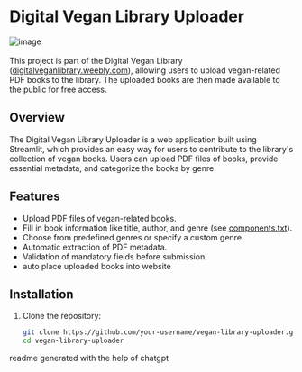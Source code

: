 # Digital Vegan Library Uploader
![image](https://github.com/franasal/veg-lib-uploader/assets/55302685/63319962-4c59-4326-b962-4434b17c181c)
</br>
</br>
This project is part of the Digital Vegan Library ([digitalveganlibrary.weebly.com](https://digitalveganlibrary.weebly.com/#/)), allowing users to upload vegan-related PDF books to the library. The uploaded books are then made available to the public for free access.

## Overview
The Digital Vegan Library Uploader is a web application built using Streamlit, which provides an easy way for users to contribute to the library's collection of vegan books. Users can upload PDF files of books, provide essential metadata, and categorize the books by genre.

## Features
- Upload PDF files of vegan-related books.
- Fill in book information like title, author, and genre (see [components.txt](https://github.com/franasal/veg-lib-uploader/blob/main/components.txt)).
- Choose from predefined genres or specify a custom genre.
- Automatic extraction of PDF metadata.
- Validation of mandatory fields before submission.
- auto place uploaded books into website

## Installation
1. Clone the repository:

   ```bash
   git clone https://github.com/your-username/vegan-library-uploader.git
   cd vegan-library-uploader

readme generated with the help of chatgpt
